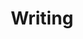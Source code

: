 ---
title: "Writing"
layout: category
permalink: /posts/writing/
taxonomy: writing
author_profile: true
--- 